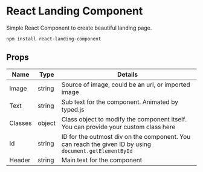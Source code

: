 # React Landing Component

Simple React Component to create beautiful landing page.

```npm install react-landing-component```

## Props

|Name|Type|Details|
|--|--|--|
|Image|string|Source of image, could be an url, or imported image|
|Text|string|Sub text for the component. Animated by typed.js|
|Classes|object|Class object to modify the component itself. You can provide your custom class here|
|Id|string|ID for the outmost div on the component. You can reach the given ID by using `document.getElementById`|
|Header|string|Main text for the component|

